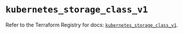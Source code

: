# `kubernetes_storage_class_v1`

Refer to the Terraform Registry for docs: [`kubernetes_storage_class_v1`](https://registry.terraform.io/providers/hashicorp/kubernetes/2.32.0/docs/resources/storage_class_v1).
